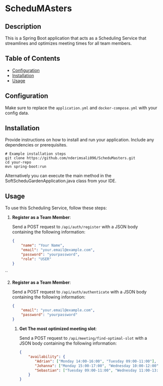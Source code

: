 # ScheduMAsters

## Description

This is a Spring Boot application that acts as a Scheduling Service that streamlines and optimizes meeting
times for all team members.

## Table of Contents

- [Configuration](#configuration)
- [Installation](#installation)
- [Usage](#usage)

## Configuration

Make sure to replace the ```application.yml``` and ```docker-compose.yml``` with your config data.

## Installation

Provide instructions on how to install and run your application. Include any dependencies or prerequisites.

```shell
# Example installation steps
git clone https://github.com/nderimsali096/ScheduMasters.git
cd your-repo
mvn spring-boot:run
```

Alternatively you can execute the main method in the SoftScheduGardenApplication.java class from your IDE.


## Usage

To use this Scheduling Service, follow these steps:

1. **Register as a Team Member**:

   Send a POST request to `/api/auth/register` with a JSON body containing the following information:

   ```json
   {
       "name": "Your Name",
       "email": "your.email@example.com",
       "password": "yourpassword",
       "role": "USER"
   }
  ``

2. **Register as a Team Member**:

   Send a POST request to `/api/auth/authenticate` with a JSON body containing the following information:

   ```json
   {
       "email": "your.email@example.com",
       "password": "yourpassword"
   }
   ```

   1. **Get The most optimized meeting slot**:

      Send a POST request to `/api/meeting/find-optimal-slot` with a JSON body containing the following information:

      ```json
      {
          "availability": {
             "Adrian": ["Monday 14:00-16:00", "Tuesday 09:00-11:00"],
             "Johanna": ["Monday 15:00-17:00", "Wednesday 10:00-12:00"],
             "Sebastian": ["Tuesday 09:00-11:00", "Wednesday 11:00-13:00"]
          }
      }
   ```
